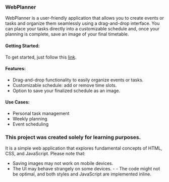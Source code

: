 ### WebPlanner

WebPlanner is a user-friendly application that allows you to create events or tasks and organize them seamlessly using a drag-and-drop interface. 
You can place your tasks directly into a customizable schedule and, once your planning is complete, save an image of your final timetable.

#### Getting Started:
To get started, just follow this [link](https://arucadev.github.io/WebPlanner/).

#### Features:
- Drag-and-drop functionality to easily organize events or tasks.
- Customizable schedule: add or remove time slots.
- Option to save your finalized schedule as an image.

#### Use Cases:
- Personal task management
- Weekly planning
- Event scheduling

### This project was created solely for learning purposes.

It is a simple web application that explores fundamental concepts of HTML, CSS, and JavaScript.
Please note that:
- Saving images may not work on mobile devices.
- The UI may behave strangely on some devices. - - The code might not be optimal, and both styles and JavaScript are implemented inline.